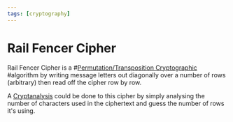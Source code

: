 ```yaml
---
tags: [cryptography]
---
```


# Rail Fencer Cipher

Rail Fencer Cipher is a #[Permutation/Transposition Cryptographic](202210052159.md)
#algorithm by writing message letters out diagonally over a number of rows
(arbitrary) then read off the cipher row by row.

A [Cryptanalysis](202209281128.md) could be done to this cipher by simply
analysing the number of characters used in the ciphertext and guess the number
of rows it's using.
